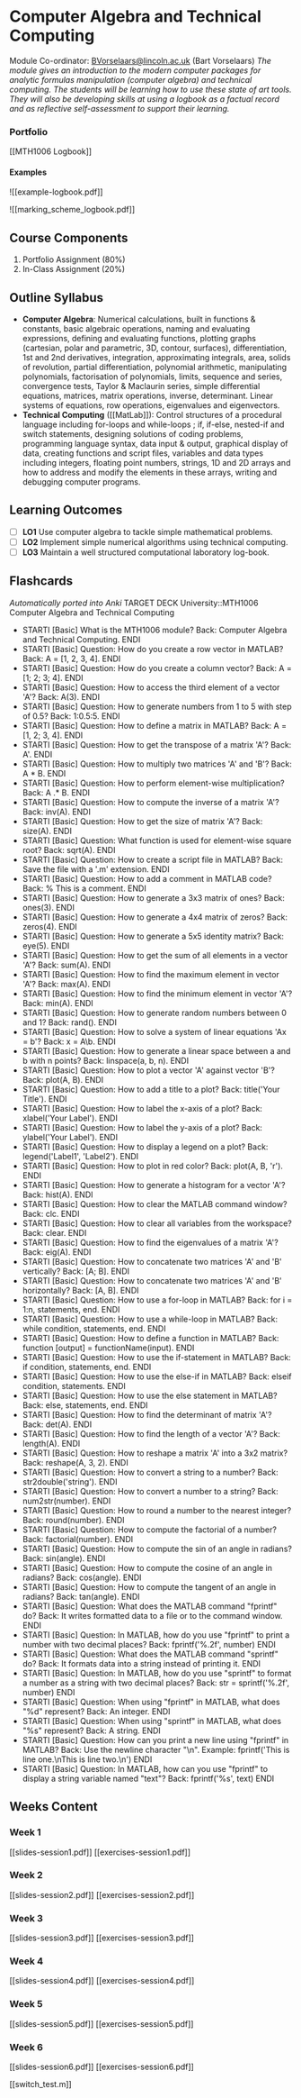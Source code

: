 # Computer Algebra and Technical Computing
Module Co-ordinator: BVorselaars@lincoln.ac.uk (Bart Vorselaars)
*The module gives an introduction to the modern computer packages for analytic formulas manipulation (computer algebra) and technical computing. The students will be learning how to use these state of art tools. They will also be developing skills at using a logbook as a factual record and as reflective self-assessment to support their learning.*
### Portfolio
[[MTH1006 Logbook]]
#### Examples
![[example-logbook.pdf]]

![[marking_scheme_logbook.pdf]]
## Course Components
1. Portfolio Assignment (80%)
2. In-Class Assignment (20%)
## Outline Syllabus
- **Computer Algebra**: Numerical calculations, built in functions & constants, basic algebraic operations, naming and evaluating expressions, defining and evaluating functions, plotting graphs (cartesian, polar and parametric, 3D, contour, surfaces), differentiation, 1st and 2nd derivatives, integration, approximating integrals, area, solids of revolution, partial differentiation, polynomial arithmetic, manipulating polynomials, factorisation of polynomials, limits, sequence and series, convergence tests, Taylor & Maclaurin series, simple differential equations, matrices, matrix operations, inverse, determinant. Linear systems of equations, row operations, eigenvalues and eigenvectors.
- **Technical Computing** ([[MatLab]]): Control structures of a procedural language including for-loops and while-loops ; if, if-else, nested-if and switch statements, designing solutions of coding problems, programming language syntax, data input & output, graphical display of data, creating functions and script files, variables and data types including integers, floating point numbers, strings, 1D and 2D arrays and how to address and modify the elements in these arrays, writing and debugging computer programs.
## Learning Outcomes
- [ ] **LO1** Use computer algebra to tackle simple mathematical problems.
- [ ] **LO2** Implement simple numerical algorithms using technical computing.
- [ ] **LO3** Maintain a well structured computational laboratory log-book.
## Flashcards
*Automatically ported into Anki*
TARGET DECK
University::MTH1006 Computer Algebra and Technical Computing

 - STARTI [Basic] What is the MTH1006 module? Back: Computer Algebra and Technical Computing. <!--ID: 1696359397852--> ENDI
- STARTI [Basic] Question: How do you create a row vector in MATLAB? Back: A = [1, 2, 3, 4]. <!--ID: 1697560853468--> ENDI
- STARTI [Basic] Question: How do you create a column vector? Back: A = [1; 2; 3; 4]. <!--ID: 1697560853482--> ENDI
- STARTI [Basic] Question: How to access the third element of a vector 'A'? Back: A(3). <!--ID: 1697560853493--> ENDI
- STARTI [Basic] Question: How to generate numbers from 1 to 5 with step of 0.5? Back: 1:0.5:5. <!--ID: 1697560853505--> ENDI
- STARTI [Basic] Question: How to define a matrix in MATLAB? Back: A = [1, 2; 3, 4]. <!--ID: 1697560853517--> ENDI
- STARTI [Basic] Question: How to get the transpose of a matrix 'A'? Back: A'. <!--ID: 1697560853528--> ENDI
- STARTI [Basic] Question: How to multiply two matrices 'A' and 'B'? Back: A * B. <!--ID: 1697560853540--> ENDI
- STARTI [Basic] Question: How to perform element-wise multiplication? Back: A .* B. <!--ID: 1697560853555--> ENDI
- STARTI [Basic] Question: How to compute the inverse of a matrix 'A'? Back: inv(A). <!--ID: 1697560853566--> ENDI
- STARTI [Basic] Question: How to get the size of matrix 'A'? Back: size(A). <!--ID: 1697560853577--> ENDI
- STARTI [Basic] Question: What function is used for element-wise square root? Back: sqrt(A). <!--ID: 1697560853589--> ENDI
- STARTI [Basic] Question: How to create a script file in MATLAB? Back: Save the file with a '.m' extension. <!--ID: 1697560853600--> ENDI
- STARTI [Basic] Question: How to add a comment in MATLAB code? Back: % This is a comment. <!--ID: 1697560853611--> ENDI
- STARTI [Basic] Question: How to generate a 3x3 matrix of ones? Back: ones(3). <!--ID: 1697560853622--> ENDI
- STARTI [Basic] Question: How to generate a 4x4 matrix of zeros? Back: zeros(4). <!--ID: 1697560853633--> ENDI
- STARTI [Basic] Question: How to generate a 5x5 identity matrix? Back: eye(5). <!--ID: 1697560853644--> ENDI
- STARTI [Basic] Question: How to get the sum of all elements in a vector 'A'? Back: sum(A). <!--ID: 1697560853655--> ENDI
- STARTI [Basic] Question: How to find the maximum element in vector 'A'? Back: max(A). <!--ID: 1697560853666--> ENDI
- STARTI [Basic] Question: How to find the minimum element in vector 'A'? Back: min(A). <!--ID: 1697560853674--> ENDI
- STARTI [Basic] Question: How to generate random numbers between 0 and 1? Back: rand(). <!--ID: 1697560853682--> ENDI
- STARTI [Basic] Question: How to solve a system of linear equations 'Ax = b'? Back: x = A\b. <!--ID: 1697560853689--> ENDI
- STARTI [Basic] Question: How to generate a linear space between a and b with n points? Back: linspace(a, b, n). <!--ID: 1697560853695--> ENDI
- STARTI [Basic] Question: How to plot a vector 'A' against vector 'B'? Back: plot(A, B). <!--ID: 1697560853702--> ENDI
- STARTI [Basic] Question: How to add a title to a plot? Back: title('Your Title'). <!--ID: 1697560853708--> ENDI
- STARTI [Basic] Question: How to label the x-axis of a plot? Back: xlabel('Your Label'). <!--ID: 1697560853715--> ENDI
- STARTI [Basic] Question: How to label the y-axis of a plot? Back: ylabel('Your Label'). <!--ID: 1697560853721--> ENDI
- STARTI [Basic] Question: How to display a legend on a plot? Back: legend('Label1', 'Label2'). <!--ID: 1697560853728--> ENDI
- STARTI [Basic] Question: How to plot in red color? Back: plot(A, B, 'r'). <!--ID: 1697560853734--> ENDI
- STARTI [Basic] Question: How to generate a histogram for a vector 'A'? Back: hist(A). <!--ID: 1697560853741--> ENDI
- STARTI [Basic] Question: How to clear the MATLAB command window? Back: clc. <!--ID: 1697560853747--> ENDI
- STARTI [Basic] Question: How to clear all variables from the workspace? Back: clear. <!--ID: 1697560853754--> ENDI
- STARTI [Basic] Question: How to find the eigenvalues of a matrix 'A'? Back: eig(A). <!--ID: 1697560853761--> ENDI
- STARTI [Basic] Question: How to concatenate two matrices 'A' and 'B' vertically? Back: [A; B]. <!--ID: 1697560853770--> ENDI
- STARTI [Basic] Question: How to concatenate two matrices 'A' and 'B' horizontally? Back: [A, B]. <!--ID: 1697560853781--> ENDI
- STARTI [Basic] Question: How to use a for-loop in MATLAB? Back: for i = 1:n, statements, end. <!--ID: 1697560853792--> ENDI
- STARTI [Basic] Question: How to use a while-loop in MATLAB? Back: while condition, statements, end. <!--ID: 1697560853804--> ENDI
- STARTI [Basic] Question: How to define a function in MATLAB? Back: function [output] = functionName(input). <!--ID: 1697560853815--> ENDI
- STARTI [Basic] Question: How to use the if-statement in MATLAB? Back: if condition, statements, end. <!--ID: 1697560853827--> ENDI
- STARTI [Basic] Question: How to use the else-if in MATLAB? Back: elseif condition, statements. <!--ID: 1697560853838--> ENDI
- STARTI [Basic] Question: How to use the else statement in MATLAB? Back: else, statements, end. <!--ID: 1697560853850--> ENDI
- STARTI [Basic] Question: How to find the determinant of matrix 'A'? Back: det(A). <!--ID: 1697560853861--> ENDI
- STARTI [Basic] Question: How to find the length of a vector 'A'? Back: length(A). <!--ID: 1697560853873--> ENDI
- STARTI [Basic] Question: How to reshape a matrix 'A' into a 3x2 matrix? Back: reshape(A, 3, 2). <!--ID: 1697560853885--> ENDI
- STARTI [Basic] Question: How to convert a string to a number? Back: str2double('string'). <!--ID: 1697560853896--> ENDI
- STARTI [Basic] Question: How to convert a number to a string? Back: num2str(number). <!--ID: 1697560853907--> ENDI
- STARTI [Basic] Question: How to round a number to the nearest integer? Back: round(number). <!--ID: 1697560853919--> ENDI
- STARTI [Basic] Question: How to compute the factorial of a number? Back: factorial(number). <!--ID: 1697560853931--> ENDI
- STARTI [Basic] Question: How to compute the sin of an angle in radians? Back: sin(angle). <!--ID: 1697560853942--> ENDI
- STARTI [Basic] Question: How to compute the cosine of an angle in radians? Back: cos(angle). <!--ID: 1697560853954--> ENDI
- STARTI [Basic] Question: How to compute the tangent of an angle in radians? Back: tan(angle). <!--ID: 1697560853966--> ENDI
- STARTI [Basic] Question: What does the MATLAB command "fprintf" do? Back: It writes formatted data to a file or to the command window. <!--ID: 1698149276865--> ENDI
- STARTI [Basic] Question: In MATLAB, how do you use "fprintf" to print a number with two decimal places? Back: fprintf('%.2f', number) <!--ID: 1698149276875--> ENDI
- STARTI [Basic] Question: What does the MATLAB command "sprintf" do? Back: It formats data into a string instead of printing it. <!--ID: 1698149276884--> ENDI
- STARTI [Basic] Question: In MATLAB, how do you use "sprintf" to format a number as a string with two decimal places? Back: str = sprintf('%.2f', number) <!--ID: 1698149276889--> ENDI
- STARTI [Basic] Question: When using "fprintf" in MATLAB, what does "%d" represent? Back: An integer. <!--ID: 1698149276895--> ENDI
- STARTI [Basic] Question: When using "sprintf" in MATLAB, what does "%s" represent? Back: A string. <!--ID: 1698149276900--> ENDI
- STARTI [Basic] Question: How can you print a new line using "fprintf" in MATLAB? Back: Use the newline character "\n". Example: fprintf('This is line one.\nThis is line two.\n') <!--ID: 1698149276906--> ENDI
- STARTI [Basic] Question: In MATLAB, how can you use "fprintf" to display a string variable named "text"? Back: fprintf('%s', text) <!--ID: 1698149276911--> ENDI
## Weeks Content
### Week 1
[[slides-session1.pdf]]
[[exercises-session1.pdf]]
### Week 2
[[slides-session2.pdf]]
[[exercises-session2.pdf]]
### Week 3
[[slides-session3.pdf]]
[[exercises-session3.pdf]]
### Week 4
[[slides-session4.pdf]]
[[exercises-session4.pdf]]
### Week 5
[[slides-session5.pdf]]
[[exercises-session5.pdf]]
### Week 6
[[slides-session6.pdf]]
[[exercises-session6.pdf]]

[[switch_test.m]]